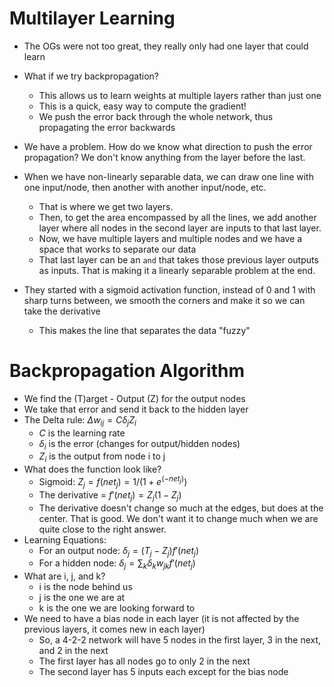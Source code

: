# Multilayer Learning

- The OGs were not too great, they really only had one layer that could learn
- What if we try backpropagation?
    - This allows us to learn weights at multiple layers rather than just one
    - This is a quick, easy way to compute the gradient!
    - We push the error back through the whole network, thus propagating the error backwards
- We have a problem. How do we know what direction to push the error propagation? We don't know anything from the layer before the last.

- When we have non-linearly separable data, we can draw one line with one input/node, then another with another input/node, etc.
    - That is where we get two layers. 
    - Then, to get the area encompassed by all the lines, we add another layer where all nodes in the second layer are inputs to that last layer. 
    - Now, we have multiple layers and multiple nodes and we have a space that works to separate our data
    - That last layer can be an `and` that takes those previous layer outputs as inputs. That is making it a linearly separable problem at the end.

- They started with a sigmoid activation function, instead of 0 and 1 with sharp turns between, we smooth the corners and make it so we can take the derivative
    - This makes the line that separates the data "fuzzy"

# Backpropagation Algorithm

- We find the (T)arget - Output (Z) for the output nodes
- We take that error and send it back to the hidden layer
- The Delta rule: $\Delta w_{ij} = C \delta _j Z_i$
    - $C$ is the learning rate
    - $\delta_i$ is the error (changes for output/hidden nodes)
    - $Z_i$ is the output from node i to j
- What does the function look like?
    - Sigmoid: $Z_j = f(net_j) = 1 / (1 + e^{(-net_j)})$
    - The derivative = $f'(net_j) = Z_j (1 - Z_j)$
    - The derivative doesn't change so much at the edges, but does at the center. That is good. We don't want it to change much when we are quite close to the right answer.
- Learning Equations:
    - For an output node: $\delta_j  = (T_j - Z_j)f'(net_j)$
    - For a hidden node: $\delta_j = \sum_{k} \delta_k w_{jk}f'(net_j)$
- What are i, j, and k?
    - i is the node behind us
    - j is the one we are at
    - k is the one we are looking forward to
- We need to have a bias node in each layer (it is not affected by the previous layers, it comes new in each layer)
    - So, a 4-2-2 network will have 5 nodes in the first layer, 3 in the next, and 2 in the next
    - The first layer has all nodes go to only 2 in the next
    - The second layer has 5 inputs each except for the bias node
